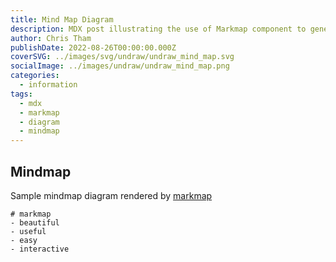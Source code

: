 ```yaml
---
title: Mind Map Diagram
description: MDX post illustrating the use of Markmap component to generate mind map diagrams.
author: Chris Tham
publishDate: 2022-08-26T00:00:00.000Z
coverSVG: ../images/svg/undraw/undraw_mind_map.svg
socialImage: ../images/undraw/undraw_mind_map.png
categories:
  - information
tags:
  - mdx
  - markmap
  - diagram
  - mindmap
---
```


## Mindmap

Sample mindmap diagram rendered by [markmap](https://markmap.js.org)

```markmap
# markmap
- beautiful
- useful
- easy
- interactive
```
